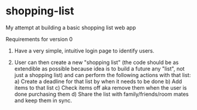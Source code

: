 # shopping-list
My attempt at building a basic shopping list web app

Requirements for version 0
1) Have a very simple, intuitive login page to identify users.

2) User can then create a new "shopping list" (the code should be as extendible as possible because idea is to build a future any "list", not just a shopping list) and can perform the following actions with that list:
	a) Create a deadline for that list by when it needs to be done
	b) Add items to that list
	c) Check items off aka remove them when the user is done purchasing them
	d) Share the list with family/friends/room mates and keep them in sync.
